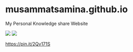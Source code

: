 # musammatsamina.github.io
My Personal Knowledge share Website


<img src="https://i.pinimg.com/750x/42/45/8a/42458a1c8e3baa2f972de1a6e957ce86.jpg" >

<img src="https://i.pinimg.com/750x/f0/31/ad/f031adc69fac3d32a3e92486e20d0a0e.jpg">

https://pin.it/2Qv171S